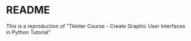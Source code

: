 # README
 This is a reproduction of "Tkinter Course - Create Graphic User Interfaces in Python Tutorial"
